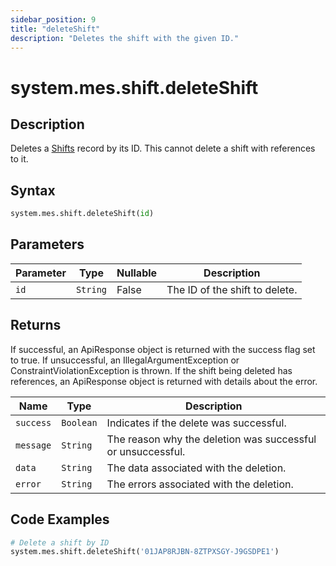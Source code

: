 ```yaml
---
sidebar_position: 9
title: "deleteShift"
description: "Deletes the shift with the given ID."
---
```


# system.mes.shift.deleteShift

## Description

Deletes a [Shifts](../../data-model/shift-model/shift) record by its ID. This cannot delete a shift with references to it.

## Syntax

```python
system.mes.shift.deleteShift(id)
```

## Parameters

| Parameter | Type     | Nullable | Description                 |
|-----------|----------|----------|-----------------------------|
| `id`      | `String` | False    | The ID of the shift to delete. |

## Returns

If successful, an ApiResponse object is returned with the success flag set to true. If unsuccessful, an IllegalArgumentException or ConstraintViolationException is thrown. If the shift being deleted has references, an ApiResponse object is returned with details about the error.

| Name      | Type      | Description                                                 |
|-----------|-----------|-------------------------------------------------------------|
| `success` | `Boolean` | Indicates if the delete was successful.                     |
| `message` | `String`  | The reason why the deletion was successful or unsuccessful. |
| `data`    | `String`  | The data associated with the deletion.                      |
| `error`   | `String`  | The errors associated with the deletion.                    |

## Code Examples

```python
# Delete a shift by ID
system.mes.shift.deleteShift('01JAP8RJBN-8ZTPXSGY-J9GSDPE1')
```
